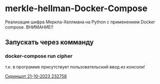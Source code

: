# merkle-hellman-Docker-Compose
Реализация шифра Меркла-Хеллмана на Python c применением Docker compose.
ВНИМАНИЕ!!
## Запускать через комманду

 ### **docker-compose run cipher**

 т.к. в программе присутствует пользовательский ввод из консоли!
 
 
 [Скриншот 21-10-2023 232758](https://github.com/ErrorDa/merkle-hellman-Docker-Compose/assets/99288583/94e96ac6-914b-43c6-9fad-e7eae9d7acb5)

